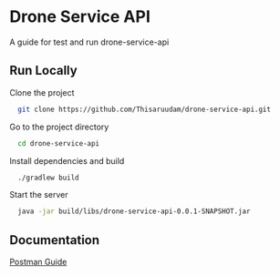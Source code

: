 # Drone Service API

A guide for test and run drone-service-api

## Run Locally

Clone the project

```bash
  git clone https://github.com/Thisaruudam/drone-service-api.git
```

Go to the project directory

```bash
  cd drone-service-api
```

Install dependencies and build

```bash
  ./gradlew build
```

Start the server

```bash
  java -jar build/libs/drone-service-api-0.0.1-SNAPSHOT.jar
```

## Documentation

[Postman Guide](https://documenter.getpostman.com/view/4681195/2s8YYHLNap)
